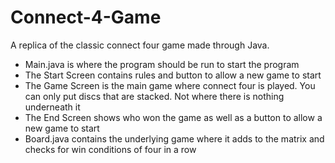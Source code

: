 # Connect-4-Game
A replica of the classic connect four game made through Java.

 - Main.java is where the program should be run to start the program
 - The Start Screen contains rules and button to allow a new game to start
 - The Game Screen is the main game where connect four is played. You can only put discs that are stacked. Not where there is nothing underneath it
 - The End Screen shows who won the game as well as a button to allow a new game to start
 - Board.java contains the underlying game where it adds to the matrix and checks for win conditions of four in a row
